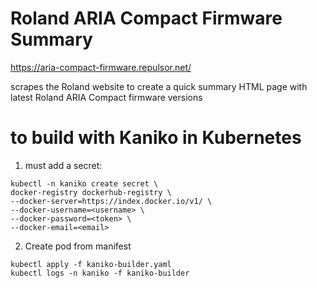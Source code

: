 # Roland ARIA Compact Firmware Summary

https://aria-compact-firmware.repulsor.net/

scrapes the Roland website to create a quick summary HTML page with latest
Roland ARIA Compact firmware versions

# to build with Kaniko in Kubernetes 

1. must add a secret:

```
kubectl -n kaniko create secret \ 
docker-registry dockerhub-registry \
--docker-server=https://index.docker.io/v1/ \
--docker-username=<username> \
--docker-password=<token> \
--docker-email=<email>
```

2. Create pod from manifest

```
kubectl apply -f kaniko-builder.yaml
kubectl logs -n kaniko -f kaniko-builder 
```
